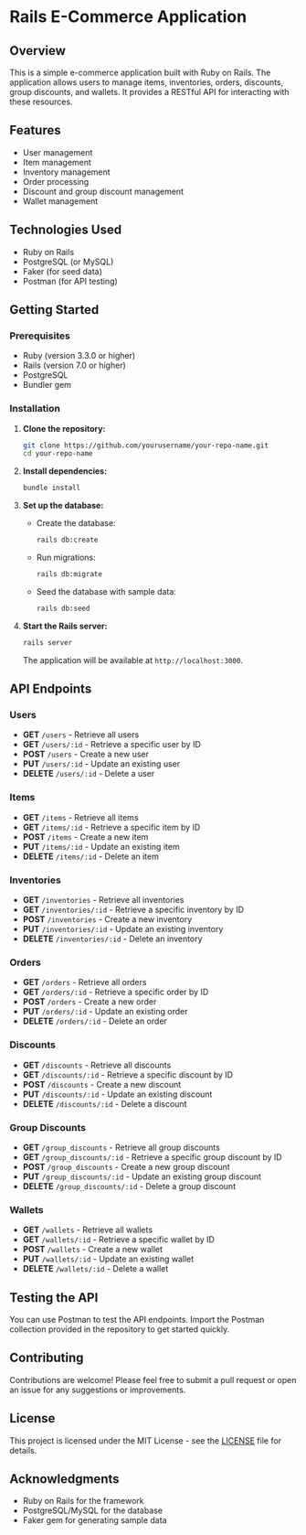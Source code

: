 # Rails E-Commerce Application

## Overview

This is a simple e-commerce application built with Ruby on Rails. The application allows users to manage items, inventories, orders, discounts, group discounts, and wallets. It provides a RESTful API for interacting with these resources.

## Features

- User management
- Item management
- Inventory management
- Order processing
- Discount and group discount management
- Wallet management

## Technologies Used

- Ruby on Rails
- PostgreSQL (or MySQL)
- Faker (for seed data)
- Postman (for API testing)

## Getting Started

### Prerequisites

- Ruby (version 3.3.0 or higher)
- Rails (version 7.0 or higher)
- PostgreSQL
- Bundler gem

### Installation

1. **Clone the repository:**

   ```bash
   git clone https://github.com/yourusername/your-repo-name.git
   cd your-repo-name
   ```

2. **Install dependencies:**

   ```bash
   bundle install
   ```

3. **Set up the database:**

   - Create the database:

     ```bash
     rails db:create
     ```

   - Run migrations:

     ```bash
     rails db:migrate
     ```

   - Seed the database with sample data:

     ```bash
     rails db:seed
     ```

4. **Start the Rails server:**

   ```bash
   rails server
   ```

   The application will be available at `http://localhost:3000`.

## API Endpoints

### Users

- **GET** `/users` - Retrieve all users
- **GET** `/users/:id` - Retrieve a specific user by ID
- **POST** `/users` - Create a new user
- **PUT** `/users/:id` - Update an existing user
- **DELETE** `/users/:id` - Delete a user

### Items

- **GET** `/items` - Retrieve all items
- **GET** `/items/:id` - Retrieve a specific item by ID
- **POST** `/items` - Create a new item
- **PUT** `/items/:id` - Update an existing item
- **DELETE** `/items/:id` - Delete an item

### Inventories

- **GET** `/inventories` - Retrieve all inventories
- **GET** `/inventories/:id` - Retrieve a specific inventory by ID
- **POST** `/inventories` - Create a new inventory
- **PUT** `/inventories/:id` - Update an existing inventory
- **DELETE** `/inventories/:id` - Delete an inventory

### Orders

- **GET** `/orders` - Retrieve all orders
- **GET** `/orders/:id` - Retrieve a specific order by ID
- **POST** `/orders` - Create a new order
- **PUT** `/orders/:id` - Update an existing order
- **DELETE** `/orders/:id` - Delete an order

### Discounts

- **GET** `/discounts` - Retrieve all discounts
- **GET** `/discounts/:id` - Retrieve a specific discount by ID
- **POST** `/discounts` - Create a new discount
- **PUT** `/discounts/:id` - Update an existing discount
- **DELETE** `/discounts/:id` - Delete a discount

### Group Discounts

- **GET** `/group_discounts` - Retrieve all group discounts
- **GET** `/group_discounts/:id` - Retrieve a specific group discount by ID
- **POST** `/group_discounts` - Create a new group discount
- **PUT** `/group_discounts/:id` - Update an existing group discount
- **DELETE** `/group_discounts/:id` - Delete a group discount

### Wallets

- **GET** `/wallets` - Retrieve all wallets
- **GET** `/wallets/:id` - Retrieve a specific wallet by ID
- **POST** `/wallets` - Create a new wallet
- **PUT** `/wallets/:id` - Update an existing wallet
- **DELETE** `/wallets/:id` - Delete a wallet

## Testing the API

You can use Postman to test the API endpoints. Import the Postman collection provided in the repository to get started quickly.

## Contributing

Contributions are welcome! Please feel free to submit a pull request or open an issue for any suggestions or improvements.

## License

This project is licensed under the MIT License - see the [LICENSE](LICENSE) file for details.

## Acknowledgments

- Ruby on Rails for the framework
- PostgreSQL/MySQL for the database
- Faker gem for generating sample data